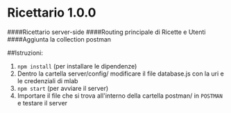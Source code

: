 # Ricettario 1.0.0
####Ricettario server-side
####Routing principale di Ricette e Utenti
####Aggiunta la collection postman

##Istruzioni:

 1. `npm install`  (per installare le dipendenze)
 2. Dentro la cartella server/config/ modificare il file database.js con la uri e le credenziali di mlab
 3. `npm start` (per avviare il server)
 4. Importare il file che si trova all'interno della cartella postman/ in `POSTMAN`  e testare il server 